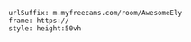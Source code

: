 

```custom-frames
urlSuffix: m.myfreecams.com/room/AwesomeEly
frame: https://
style: height:50vh
```